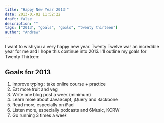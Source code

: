```yaml
---
title: "Happy New Year 2013!"
date: 2013-01-02 11:52:22
draft: false
description: ""
tags: ["2013", "goals", "goals", "twenty thirteen"]
author: "Andrew"
---
```


I want to wish you a very happy new year. Twenty Twelve was an incredible year for me and I hope this continue into 2013. I'll outline my goals for Twenty Thirteen:

## Goals for 2013

1.  Improve typing : take online course + practice
2.  Eat more fruit and veg
3.  Write one blog post a week (minimum)
4.  Learn more about JavaScript, jQuery and Backbone
5.  Read more, especially on iPad
6.  Listen more, especially podcasts and 6Music, KCRW
7.  Go running 3 times a week

